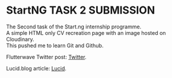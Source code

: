 # StartNG TASK 2 SUBMISSION

The Second task of the Start.ng internship programme.  
A simple HTML only CV recreation page with an image hosted on Cloudinary.  
This pushed me to learn Git and Github.  

Flutterwave Twitter post: [Twitter](https://twitter.com/henrijay/status/1165099641597288448).  

Lucid.blog article: [Lucid](https://lucid.blog/kponkeekanem/post/1566634178).  